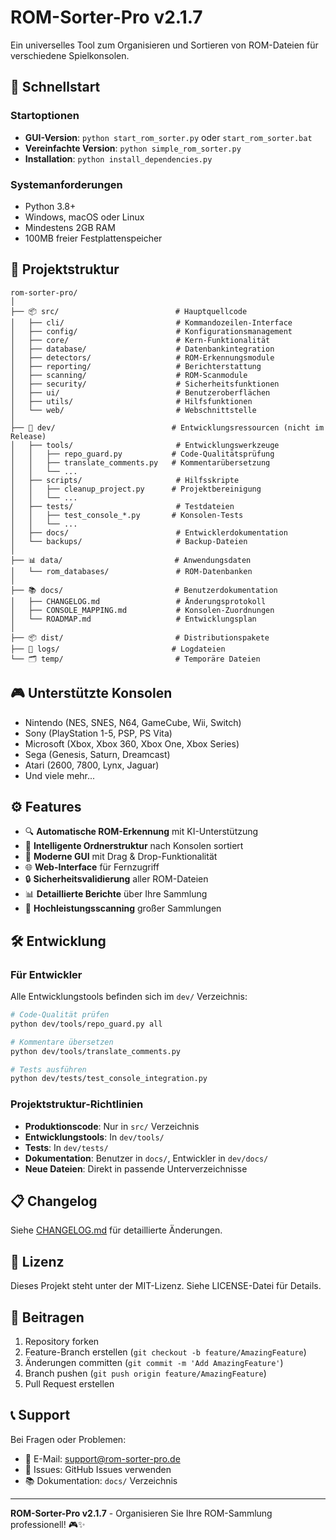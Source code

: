 # ROM-Sorter-Pro v2.1.7

Ein universelles Tool zum Organisieren und Sortieren von ROM-Dateien für verschiedene Spielkonsolen.

## 🚀 Schnellstart

### Startoptionen
- **GUI-Version**: `python start_rom_sorter.py` oder `start_rom_sorter.bat`
- **Vereinfachte Version**: `python simple_rom_sorter.py`
- **Installation**: `python install_dependencies.py`

### Systemanforderungen
- Python 3.8+
- Windows, macOS oder Linux
- Mindestens 2GB RAM
- 100MB freier Festplattenspeicher

## 📁 Projektstruktur

```
rom-sorter-pro/
│
├── 📦 src/                          # Hauptquellcode
│   ├── cli/                         # Kommandozeilen-Interface
│   ├── config/                      # Konfigurationsmanagement  
│   ├── core/                        # Kern-Funktionalität
│   ├── database/                    # Datenbankintegration
│   ├── detectors/                   # ROM-Erkennungsmodule
│   ├── reporting/                   # Berichterstattung
│   ├── scanning/                    # ROM-Scanmodule
│   ├── security/                    # Sicherheitsfunktionen
│   ├── ui/                          # Benutzeroberflächen
│   ├── utils/                       # Hilfsfunktionen
│   └── web/                         # Webschnittstelle
│
├── 🔧 dev/                          # Entwicklungsressourcen (nicht im Release)
│   ├── tools/                       # Entwicklungswerkzeuge
│   │   ├── repo_guard.py           # Code-Qualitätsprüfung
│   │   ├── translate_comments.py   # Kommentarübersetzung
│   │   └── ...
│   ├── scripts/                     # Hilfsskripte
│   │   ├── cleanup_project.py      # Projektbereinigung
│   │   └── ...
│   ├── tests/                       # Testdateien
│   │   ├── test_console_*.py       # Konsolen-Tests
│   │   └── ...
│   ├── docs/                        # Entwicklerdokumentation
│   └── backups/                     # Backup-Dateien
│
├── 📊 data/                         # Anwendungsdaten
│   └── rom_databases/               # ROM-Datenbanken
│
├── 📚 docs/                         # Benutzerdokumentation
│   ├── CHANGELOG.md                 # Änderungsprotokoll
│   ├── CONSOLE_MAPPING.md           # Konsolen-Zuordnungen
│   └── ROADMAP.md                   # Entwicklungsplan
│
├── 📦 dist/                         # Distributionspakete
├── 📝 logs/                         # Logdateien
└── 🗂️ temp/                         # Temporäre Dateien
```

## 🎮 Unterstützte Konsolen

- Nintendo (NES, SNES, N64, GameCube, Wii, Switch)
- Sony (PlayStation 1-5, PSP, PS Vita)
- Microsoft (Xbox, Xbox 360, Xbox One, Xbox Series)
- Sega (Genesis, Saturn, Dreamcast)
- Atari (2600, 7800, Lynx, Jaguar)
- Und viele mehr...

## ⚙️ Features

- 🔍 **Automatische ROM-Erkennung** mit KI-Unterstützung
- 📂 **Intelligente Ordnerstruktur** nach Konsolen sortiert
- 🎨 **Moderne GUI** mit Drag & Drop-Funktionalität
- 🌐 **Web-Interface** für Fernzugriff
- 🔒 **Sicherheitsvalidierung** aller ROM-Dateien
- 📊 **Detaillierte Berichte** über Ihre Sammlung
- 🚀 **Hochleistungsscanning** großer Sammlungen

## 🛠️ Entwicklung

### Für Entwickler
Alle Entwicklungstools befinden sich im `dev/` Verzeichnis:

```bash
# Code-Qualität prüfen
python dev/tools/repo_guard.py all

# Kommentare übersetzen
python dev/tools/translate_comments.py

# Tests ausführen
python dev/tests/test_console_integration.py
```

### Projektstruktur-Richtlinien
- **Produktionscode**: Nur in `src/` Verzeichnis
- **Entwicklungstools**: In `dev/tools/`
- **Tests**: In `dev/tests/`
- **Dokumentation**: Benutzer in `docs/`, Entwickler in `dev/docs/`
- **Neue Dateien**: Direkt in passende Unterverzeichnisse

## 📋 Changelog

Siehe [CHANGELOG.md](docs/CHANGELOG.md) für detaillierte Änderungen.

## 📄 Lizenz

Dieses Projekt steht unter der MIT-Lizenz. Siehe LICENSE-Datei für Details.

## 🤝 Beitragen

1. Repository forken
2. Feature-Branch erstellen (`git checkout -b feature/AmazingFeature`)
3. Änderungen committen (`git commit -m 'Add AmazingFeature'`)
4. Branch pushen (`git push origin feature/AmazingFeature`)
5. Pull Request erstellen

## 📞 Support

Bei Fragen oder Problemen:
- 📧 E-Mail: support@rom-sorter-pro.de
- 🐛 Issues: GitHub Issues verwenden
- 📚 Dokumentation: `docs/` Verzeichnis

---

**ROM-Sorter-Pro v2.1.7** - Organisieren Sie Ihre ROM-Sammlung professionell! 🎮✨
